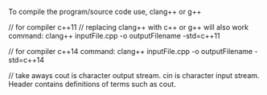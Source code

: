 To compile the program/source code use, clang++ or g++

// for compiler c++11
// replacing clang++ with c++ or g++ will also work
command: clang++ inputFile.cpp -o outputFilename -std=c++11

// for compiler c++14
command: clang++ inputFile.cpp -o outputFilename -std=c++14

// take aways
cout is character output stream.
cin is character input stream.
Header contains definitions of terms such as cout.
